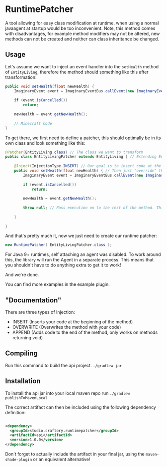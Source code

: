 # RuntimePatcher

A tool allowing for easy class modification at runtime, when using a normal javaagent at startup would be too inconvenient.
Note, this method comes with disadvantages, for example method modifiers may not be altered, new methods can not be created and neither can class inheritance be changed.

## Usage

Let's assume we want to inject an event handler into the `setHealth` method of `EntityLiving`,
therefore the method should something like this after transformation:

```java
public void setHealth(float newHealth) {
    ImaginaryEvent event = ImaginaryEventBus.callEvent(new ImaginaryEvent(this, newHealth));
    
    if (event.isCancelled())
        return;
        
    newHealth = event.getNewHealth();
    
    // Minecraft Code
}
```
 
To get there, we first need to define a patcher, this should optimally be in its own class and look something like this:

```java
@Patcher(EntityLiving.class) // The class we want to transform
public class EntityLivingPatcher extends EntityLiving { // Extending EntityLiving in our patcher makes things easier, but isn't required (Which, for example, allows you to patch final classes)
    
    @Inject(InjectionType.INSERT) // Our goal is to insert code at the beginning of the method, and leave everything else intact
    public void setHealth(float newHealth) { // Then just "override" the method as usual, if it is final add an _INJECTED to the method name
        ImaginaryEvent event = ImaginaryEventBus.callEvent(new ImaginaryEvent(this, newHealth)); // Our event handling code from above
            
        if (event.isCancelled())
            return;
            
        newHealth = event.getNewHealth();
        
        throw null; // Pass execution on to the rest of the method. This will be removed at runtime but is required for compilation (At least when the method doesn't return void, so it's not necessary in this case)
        
    }
    
} 
```

And that's pretty much it, now we just need to create our runtime patcher:

```java
new RuntimePatcher( EntityLivingPatcher.class );
```

For Java 9+ runtimes, self attaching an agent was disabled. To work around this, the library will run the Agent in a separate process. This means that you shouldn't have to do anything extra to 
get it to work!

And we're done.

You can find more examples in the example plugin.

## "Documentation"

There are three types of Injection:

- INSERT (Inserts your code at the beginning of the method)
- OVERWRITE (Overwrites the method with your code)
- APPEND (Adds code to the end of the method, only works on methods returning void)

## Compiling

Run this command to build the api project.
`./gradlew jar`

## Installation

To install the api jar into your local maven repo run
`./gradlew publishToMavenLocal`

The correct artifact can then be included using the following dependency definition:

```xml

<dependency>
  <groupId>studio.craftory.runtimepatcher</groupId>
  <artifactId>api</artifactId>
  <version>1.0.0</version>
</dependency>
```

Don't forget to actually include the artifact in your final jar, using the `maven-shade-plugin` or an equivalent alternative!

